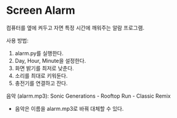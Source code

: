# Screen Alarm
컴퓨터를 옆에 켜두고 자면 특정 시간에 깨워주는 알람 프로그램. 

사용 방법: 
1. alarm.py를 실행한다.
2. Day, Hour, Minute을 설정한다.
3. 화면 밝기를 최저로 낮춘다. 
4. 소리를 최대로 키워둔다. 
5. 충전기를 연결하고 잔다.

음악 (alarm.mp3): Sonic Generations - Rooftop Run - Classic Remix

* 음악은 이름을 alarm.mp3로 바꿔 대체할 수 있다. 
